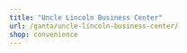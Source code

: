```yaml
---
title: "Uncle Lincoln Business Center"
url: /ganta/uncle-lincoln-business-center/
shop: convenience
---
```

